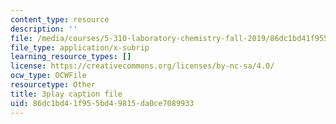 ```yaml
---
content_type: resource
description: ''
file: /media/courses/5-310-laboratory-chemistry-fall-2019/86dc1bd41f955bd49815da0ce7089933_TgrNa_Guigs.vtt
file_type: application/x-subrip
learning_resource_types: []
license: https://creativecommons.org/licenses/by-nc-sa/4.0/
ocw_type: OCWFile
resourcetype: Other
title: 3play caption file
uid: 86dc1bd4-1f95-5bd4-9815-da0ce7089933
---
```

